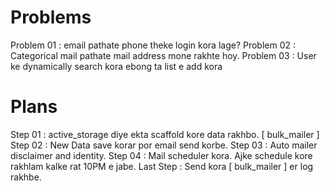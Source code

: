 # Problems
Problem 01 : email pathate phone theke login kora lage?
Problem 02 : Categorical mail pathate mail address mone rakhte hoy.
Problem 03 : User ke dynamically search kora ebong ta list e add kora

# Plans
Step 01 : active_storage diye ekta scaffold kore data rakhbo. [ bulk_mailer ]
Step 02 : New Data save korar por email send korbe.
Step 03 : Auto mailer disclaimer and identity.
Step 04 : Mail scheduler kora. Ajke schedule kore rakhlam kalke rat 10PM e jabe.
Last Step : Send kora [ bulk_mailer ] er log rakhbe.